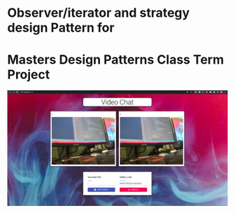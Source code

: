 # Observer/iterator and strategy design Pattern for 
# Masters Design Patterns Class Term Project


![UML](./repo_uml_img/readme.png "Application")

